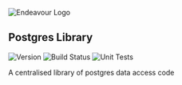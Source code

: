 ![Endeavour Logo](http://www.endeavourhealth.org/github/logo-text-left-cropped.png)

## Postgres Library
![Version](https://s3.eu-west-2.amazonaws.com/endeavour-codebuild/badges/postgres/version.svg)
![Build Status](https://s3.eu-west-2.amazonaws.com/endeavour-codebuild/badges/postgres/build.svg)
![Unit Tests](https://s3.eu-west-2.amazonaws.com/endeavour-codebuild/badges/postgres/unit-test.svg)

A centralised library of postgres data access code